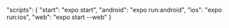 "scripts": {
  "start": "expo start",
  "android": "expo run:android",
  "ios": "expo run:ios",
  "web": "expo start --web"
}
